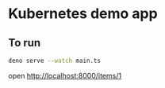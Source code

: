 # Kubernetes demo app

## To run

```sh
deno serve --watch main.ts
```

open <http://localhost:8000/items/1>
